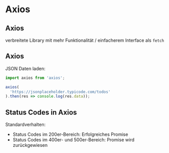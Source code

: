 # Axios

## Axios

verbreitete Library mit mehr Funktionalität / einfacherem Interface als `fetch`

## Axios

JSON Daten laden:

```js
import axios from 'axios';

axios(
  'https://jsonplaceholder.typicode.com/todos'
).then(res => console.log(res.data));
```

## Status Codes in Axios

Standardverhalten:

- Status Codes im 200er-Bereich: Erfolgreiches Promise
- Status Codes im 400er- und 500er-Bereich: Promise wird zurückgewiesen
